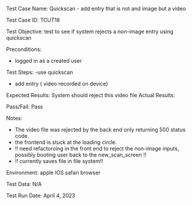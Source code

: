 Test Case Name: Quickscan - add entry that is not and image but a video 

Test Case ID: TCUT18

Test Objective: test to see if system rejects a non-image entry using quickscan

Preconditions: 
- logged in as a created user   

Test Steps:
 -use quickscan
 - add entry ( video recorded on device) 

Expected Results:  System should reject this  video file 
Actual Results: 

Pass/Fail: Pass 

Notes:
- The video file was rejected by the back end only returning 500 status code. 
- the frontend is stuck at the loading circle. 
- !! need refactoroing in the front end to reject the non-image inputs, possibly booting user back to the new_scan_screen !!
- !! currently saves file in file system!!



Environment: apple IOS  safari browser 

Test Data: N/A

Test Run Date: April 4, 2023




